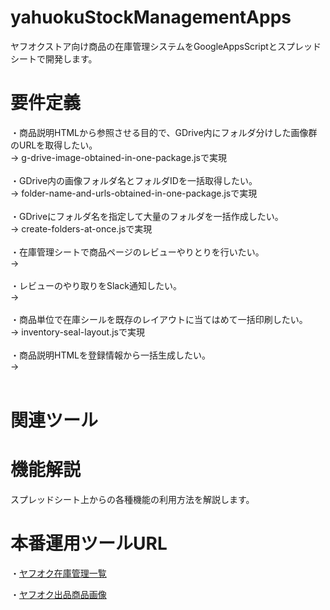 # yahuokuStockManagementApps

ヤフオクストア向け商品の在庫管理システムをGoogleAppsScriptとスプレッドシートで開発します。<br>

# 要件定義

・商品説明HTMLから参照させる目的で、GDrive内にフォルダ分けした画像群のURLを取得したい。<br>
→ g-drive-image-obtained-in-one-package.jsで実現<br>
<br>
・GDrive内の画像フォルダ名とフォルダIDを一括取得したい。<br>
→ folder-name-and-urls-obtained-in-one-package.jsで実現<br>
<br>
・GDriveにフォルダ名を指定して大量のフォルダを一括作成したい。<br>
→ create-folders-at-once.jsで実現<br>
<br>
・在庫管理シートで商品ページのレビューやりとりを行いたい。<br>
→ <br>
<br>
・レビューのやり取りをSlack通知したい。<br>
→ <br>
<br>
・商品単位で在庫シールを既存のレイアウトに当てはめて一括印刷したい。<br>
→ inventory-seal-layout.jsで実現<br>
<br>
・商品説明HTMLを登録情報から一括生成したい。<br>
→ <br>
<br>

# 関連ツール

# 機能解説

スプレッドシート上からの各種機能の利用方法を解説します。

# 本番運用ツールURL

・[ヤフオク在庫管理一覧](https://docs.google.com/spreadsheets/d/1ICG7NRw8pr6-j_6nzAlw2xqT4mvcCBkZrt-UcZwlQPY/edit)

・[ヤフオク出品商品画像](https://drive.google.com/drive/folders/1i6wrttutHf2p8jTGNn2QQhPD8SkehLvM)
